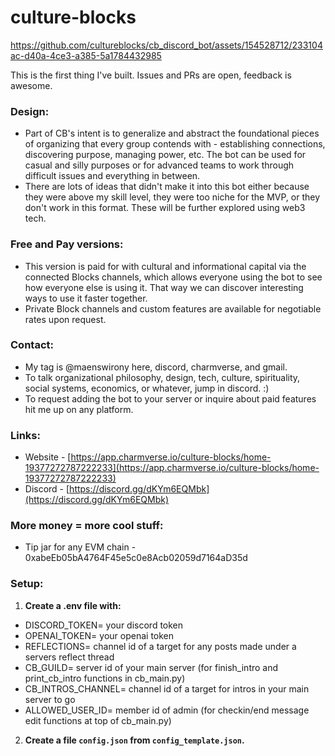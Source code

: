 # culture-blocks





https://github.com/cultureblocks/cb_discord_bot/assets/154528712/233104ac-d40a-4ce3-a385-5a1784432985



This is the first thing I've built. Issues and PRs are open, feedback is awesome.

### Design:

- Part of CB's intent is to generalize and abstract the foundational pieces of organizing that every group contends with - establishing connections, discovering purpose, managing power, etc. The bot can be used for casual and silly purposes or for advanced teams to work through difficult issues and everything in between.
- There are lots of ideas that didn't make it into this bot either because they were above my skill level, they were too niche for the MVP, or they don't work in this format. These will be further explored using web3 tech.

### Free and Pay versions:

- This version is paid for with cultural and informational capital via the connected Blocks channels, which allows everyone using the bot to see how everyone else is using it. That way we can discover interesting ways to use it faster together.
- Private Block channels and custom features are available for negotiable rates upon request.

### Contact:

- My tag is @maenswirony here, discord, charmverse, and gmail.
- To talk organizational philosophy, design, tech, culture, spirituality, social systems, economics, or whatever, jump in discord. :)
- To request adding the bot to your server or inquire about paid features hit me up on any platform.

### Links:

- Website - [https://app.charmverse.io/culture-blocks/home-19377272787222233](https://app.charmverse.io/culture-blocks/home-19377272787222233)
- Discord - [https://discord.gg/dKYm6EQMbk](https://discord.gg/dKYm6EQMbk)

### More money = more cool stuff:

- Tip jar for any EVM chain - 0xabeEb05bA4764F45e5c0e8Acb02059d7164aD35d


### Setup:

1. **Create a .env file with:**
 - DISCORD_TOKEN= your discord token
 - OPENAI_TOKEN= your openai token
 - REFLECTIONS= channel id of a target for any posts made under a servers reflect thread
 - CB_GUILD= server id of your main server (for finish_intro and print_cb_intro functions in cb_main.py)
 - CB_INTROS_CHANNEL= channel id of a target for intros in your main server to go
 - ALLOWED_USER_ID= member id of admin (for checkin/end message edit functions at top of cb_main.py)


2. **Create a file `config.json` from `config_template.json`.**

